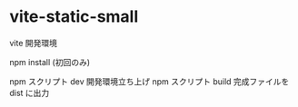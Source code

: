 # vite-static-small

vite 開発環境

npm install (初回のみ)

npm スクリプト dev 開発環境立ち上げ
npm スクリプト build 完成ファイルを dist に出力
